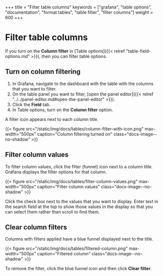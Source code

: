 +++
title = "Filter table columns"
keywords = ["grafana", "table options", "documentation", "format tables", "table filter", "filter columns"]
weight = 600
+++

# Filter table columns

If you turn on the **Column filter** in [Table options]({{< relref "table-field-options.md" >}}), then you can filter table options.

## Turn on column filtering

1. In Grafana, navigate to the dashboard with the table with the columns that you want to filter.
1. On the table panel you want to filter, [open the panel editor]({{< relref "../../panel-editor.md#open-the-panel-editor" >}}).
1. Click the **Field** tab.
1. In Table options, turn on the **Column filter** option.

A filter icon appears next to each column title.

{{< figure src="/static/img/docs/tables/column-filter-with-icon.png" max-width="500px" caption="Column filtering turned on" class="docs-image--no-shadow" >}}

## Filter column values

To filter column values, click the filter (funnel) icon next to a column title. Grafana displays the filter options for that column.

{{< figure src="/static/img/docs/tables/filter-column-values.png" max-width="500px" caption="Filter column values" class="docs-image--no-shadow" >}}

Click the check box next to the values that you want to display. Enter text in the search field at the top to show those values in the display so that you can select them rather than scroll to find them.

## Clear column filters

Columns with filters applied have a blue funnel displayed next to the title.

{{< figure src="/static/img/docs/tables/filtered-column.png" max-width="500px" caption="Filtered column" class="docs-image--no-shadow" >}}

To remove the filter, click the blue funnel icon and then click **Clear filter**.